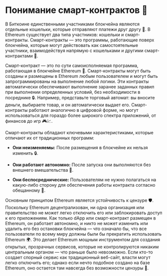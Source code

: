 # Понимание смарт-контрактов 📜

В Биткоине единственными участниками блокчейна являются отдельные кошельки, которые отправляют платежи друг другу 👛. В Ethereum существует два типа участников: кошельки и смарт-контракты. Смарт-контракты — это программы, работающие поверх блокчейна, которые могут действовать как самостоятельные участники, взаимодействуя напрямую с кошельками и другими смарт-контрактами 🤖.

Смарт-контракт — это по сути самоисполняемая программа, работающая в блокчейне Ethereum 🔄. Смарт-контракты могут быть созданы и размещены в Ethereum любым пользователем и могут быть запрограммированы на выполнение любой логики. Эти контракты автоматически обеспечивают выполнение заранее заданных правил при выполнении определенных условий, без необходимости в посреднике 🔒. Например, представьте торговый автомат: вы вносите деньги, выбираете товар, и он автоматически выдает его. Смарт-контракты работают аналогично в цифровой форме, но могут использоваться для гораздо более широкого спектра приложений, от финансов до игр 🎮💹.

Смарт-контракты обладают ключевыми характеристиками, которые отличают их от традиционных программ:

- **Они неизменяемы:** После размещения в блокчейне их нельзя изменить 🔒.


- **Они работают автономно:** После запуска они выполняются без внешнего вмешательства 🤖.


- **Они беспосреднические:** Пользователям не нужно полагаться на какую-либо сторону для обеспечения работы контракта согласно обещанному 🤝.

Основным принципом Ethereum является устойчивость к цензуре 🛡️. Поскольку Ethereum децентрализован, ни одна организация или правительство не может легко отключить его или заблокировать доступ к его приложениям. Как только dApp или смарт-контракт размещен в Ethereum, он работает автономно, и никто не может изменить или удалить его без остановки блокчейна — что означало бы, что все пользователи по всему миру должны были бы прекратить использовать Ethereum 🌍. Это делает Ethereum мощным инструментом для создания открытых, прозрачных сервисов, которые не контролируются никаким центральным органом — что раньше было невозможно. Если кто-то создает спорный сервис как традиционный веб-сайт, власти могут легко отключить его; однако если нечто подобное создано на базе Ethereum, оно остается там навсегда без возможности цензуры 🔐.